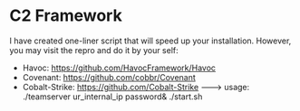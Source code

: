 # C2 Framework
I have created one-liner script that will speed up your installation. However, you may visit the repro and do it by your self:
* Havoc: https://github.com/HavocFramework/Havoc
* Covenant: https://github.com/cobbr/Covenant
* Cobalt-Strike: https://github.com/Cobalt-Strike  ---> usage: ./teamserver ur_internal_ip password& ./start.sh
